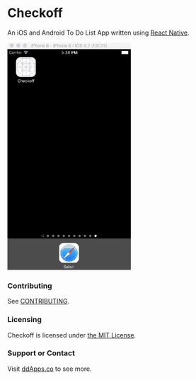 # Checkoff
An iOS and Android To Do List App written using [React Native](https://facebook.github.io/react-native/docs/getting-started.html).

![](art/screenshot/checkoff02.gif?raw=true)


### Contributing
See [CONTRIBUTING](CONTRIBUTING.md).

### Licensing
Checkoff is licensed under [the MIT License](LICENSE).

### Support or Contact
Visit [ddApps.co](http://ddapps.co) to see more.